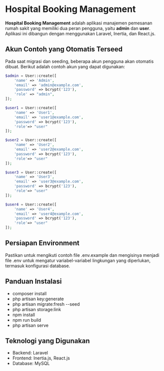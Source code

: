 # Hospital Booking Management

**Hospital Booking Management** adalah aplikasi manajemen pemesanan rumah sakit yang memiliki dua peran pengguna, yaitu **admin** dan **user**. Aplikasi ini dibangun dengan menggunakan Laravel, Inertia, dan React.js.

## Akun Contoh yang Otomatis Terseed

Pada saat migrasi dan seeding, beberapa akun pengguna akan otomatis dibuat. Berikut adalah contoh akun yang dapat digunakan:

```php
$admin = User::create([
    'name' => 'Admin',
    'email' => 'admin@example.com',
    'password' => bcrypt('123'),
    'role' => "admin",
]);

$user1 = User::create([
    'name' => 'User1',
    'email' => 'user1@example.com',
    'password' => bcrypt('123'),
    'role'=> "user"
]);

$user2 = User::create([
    'name' => 'User2',
    'email' => 'user2@example.com',
    'password' => bcrypt('123'),
    'role'=> "user"
]);

$user3 = User::create([
    'name' => 'User3',
    'email' => 'user3@example.com',
    'password' => bcrypt('123'),
    'role'=> "user"
]);

$user4 = User::create([
    'name' => 'User4',
    'email' => 'user4@example.com',
    'password' => bcrypt('123'),
    'role'=> "user"
]);
```

## Persiapan Environment

Pastikan untuk mengikuti contoh file .env.example dan mengisinya menjadi file .env untuk mengatur variabel-variabel lingkungan yang diperlukan, termasuk konfigurasi database.

## Panduan Instalasi

-   composer install
-   php artisan key:generate
-   php artisan migrate:fresh --seed
-   php artisan storage:link
-   npm install
-   npm run build
-   php artisan serve

## Teknologi yang Digunakan

-   Backend: Laravel
-   Frontend: Inertia.js, React.js
-   Database: MySQL
